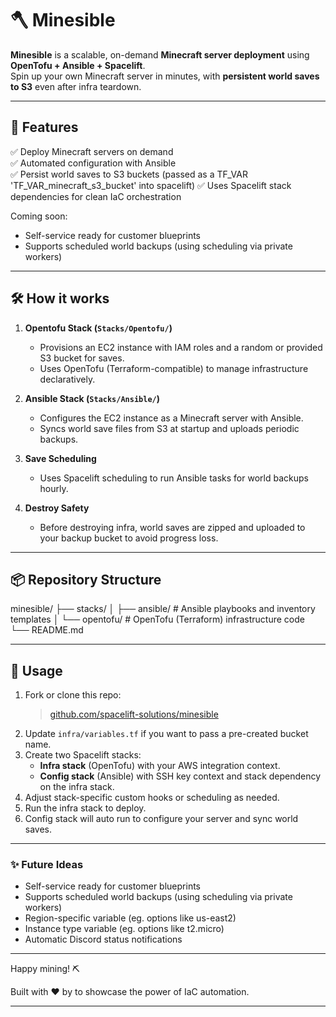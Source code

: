 # 🪓 Minesible

**Minesible** is a scalable, on-demand **Minecraft server deployment** using **OpenTofu + Ansible + Spacelift**.  
Spin up your own Minecraft server in minutes, with **persistent world saves to S3** even after infra teardown.

---

## 🚀 Features

✅ Deploy Minecraft servers on demand  
✅ Automated configuration with Ansible  
✅ Persist world saves to S3 buckets (passed as a TF_VAR 'TF_VAR_minecraft_s3_bucket' into spacelift)
✅ Uses Spacelift stack dependencies for clean IaC orchestration  

Coming soon:
- Self-service ready for customer blueprints  
- Supports scheduled world backups (using scheduling via private workers)

---

## 🛠️ How it works

1. **Opentofu Stack (`Stacks/Opentofu/`)**
   - Provisions an EC2 instance with IAM roles and a random or provided S3 bucket for saves.
   - Uses OpenTofu (Terraform-compatible) to manage infrastructure declaratively.

2. **Ansible Stack (`Stacks/Ansible/`)**
   - Configures the EC2 instance as a Minecraft server with Ansible.
   - Syncs world save files from S3 at startup and uploads periodic backups.

3. **Save Scheduling**
   - Uses Spacelift scheduling to run Ansible tasks for world backups hourly.

4. **Destroy Safety**
   - Before destroying infra, world saves are zipped and uploaded to your backup bucket to avoid progress loss.

---

## 📦 Repository Structure

minesible/
├── stacks/
│   ├── ansible/      # Ansible playbooks and inventory templates
│   └── opentofu/     # OpenTofu (Terraform) infrastructure code
└── README.md

---

## 📝 Usage

1. Fork or clone this repo:
   > [github.com/spacelift-solutions/minesible](https://github.com/spacelift-solutions/minesible/)
2. Update `infra/variables.tf` if you want to pass a pre-created bucket name.
3. Create two Spacelift stacks:
   - **Infra stack** (OpenTofu) with your AWS integration context.
   - **Config stack** (Ansible) with SSH key context and stack dependency on the infra stack.
4. Adjust stack-specific custom hooks or scheduling as needed.
5. Run the infra stack to deploy.
6. Config stack will auto run to configure your server and sync world saves.

---

### ✨ Future Ideas

- Self-service ready for customer blueprints  
- Supports scheduled world backups (using scheduling via private workers)
- Region-specific variable (eg. options like us-east2)
- Instance type variable (eg. options like t2.micro)
- Automatic Discord status notifications

---

Happy mining! ⛏️

Built with ❤️ by to showcase the power of IaC automation.

---
